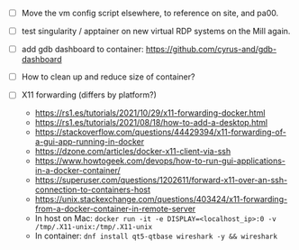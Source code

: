 * [ ] Move the vm config script elsewhere, to reference on site, and pa00.
* [ ] test singularity / apptainer on new virtual RDP systems on the Mill again.
* [ ] add gdb dashboard to container: https://github.com/cyrus-and/gdb-dashboard
* [ ] How to clean up and reduce size of container?

* [ ] X11 forwarding (differs by platform?) 
    * https://rs1.es/tutorials/2021/10/29/x11-forwarding-docker.html
    * https://rs1.es/tutorials/2021/08/18/how-to-add-a-desktop.html
    * https://stackoverflow.com/questions/44429394/x11-forwarding-of-a-gui-app-running-in-docker
    * https://dzone.com/articles/docker-x11-client-via-ssh
    * https://www.howtogeek.com/devops/how-to-run-gui-applications-in-a-docker-container/
    * https://superuser.com/questions/1202611/forward-x11-over-an-ssh-connection-to-containers-host
    * https://unix.stackexchange.com/questions/403424/x11-forwarding-from-a-docker-container-in-remote-server
    * In host on Mac: `docker run -it -e DISPLAY=<localhost_ip>:0 -v /tmp/.X11-unix:/tmp/.X11-unix`
    * In container: `dnf install qt5-qtbase wireshark -y && wireshark`
